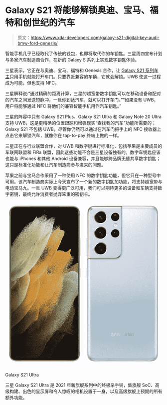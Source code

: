 # Galaxy S21 将能够解锁奥迪、宝马、福特和创世纪的汽车

> 原文：<https://www.xda-developers.com/galaxy-s21-digital-key-audi-bmw-ford-genesis/>

智能手机几乎已经取代了传统的钱包，也即将取代你的车钥匙。三星周四宣布计划与多家汽车制造商合作，在新的 Galaxy S 系列上实现数字钥匙体验。

三星表示，它正在与奥迪、宝马、福特和 Genesis 合作，让 [Galaxy S21 系列车主](https://www.xda-developers.com/samsung-galaxy-s21/)只用手机就能打开车门。只要靠近兼容的车辆，它就会解锁。UWB 使这一过程成为可能，但也支持 NFC。

三星解释说:“通过精确的距离计算，三星的超宽带数字钥匙可以在移动设备和配对的汽车之间发送短脉冲，一旦你到达汽车，就可以打开车门。”“如果没有 UWB，用户将能够通过 NFC 将他们的兼容智能手机用作汽车钥匙。”

三星的阵容中只有 Galaxy S21 Plus、Galaxy S21 Ultra 和 Galaxy Note 20 Ultra 支持 UWB，这是更精确的位置跟踪和增强现实“查找我的汽车”功能所需要的；Galaxy S21 不包括 UWB，尽管你仍然可以通过在汽车门把手上的 NFC 接收器上点击它来解锁汽车，就像你在 tap-to-pay 终端上做的一样。

三星正在与行业联盟合作，对 UWB 和数字键进行标准化，包括苹果是主要成员的车联网联盟和 FiRa 联盟，因此这些功能不会是三星设备独有的。数字车钥匙应该也能与 iPhones 和其他 Android 设备兼容，并且能够跨品牌无缝共享数字钥匙；这只是标准化功能和让汽车制造商参与进来的问题。

苹果之前与宝马合作采用了一种使用 NFC 的数字钥匙功能，但它只在一种型号中可用。该汽车制造商实际上今天宣布了一个新的数字钥匙加功能，将支持超宽带与电动宝马九。一旦 UWB 变得更广泛可用，我们可以期待更多的设备和车辆支持数字密钥，最终允许消费者抛弃笨重的密钥卡。

 <picture>![The Galaxy S21 Ultra may be a year old, but it still holds up very well in 2022, offering a lot of the same things that make the Galaxy S22 Ultra great!](img/9cab2a06cf2c4cb925a491d9f8af64ee.png)</picture> 

Galaxy S21 Ultra

三星 Galaxy S21 Ultra 是 2021 年新旗舰系列中的终极杀手锏，集旗舰 SoC、高级构建、出色的显示屏和令人惊叹的相机设置于一身，以及高级旗舰上预期的所有额外功能。